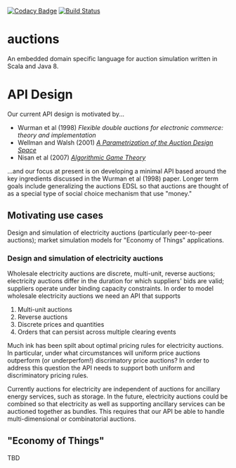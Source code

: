 [![Codacy Badge](https://api.codacy.com/project/badge/Grade/ae56630986234d08a5944cf802fa04d5)](https://www.codacy.com/app/herculesl/auctions?utm_source=github.com&utm_medium=referral&utm_content=EconomicSL/auctions&utm_campaign=badger)
[![Build Status](https://travis-ci.org/EconomicSL/auctions.svg?branch=develop)](https://travis-ci.org/EconomicSL/auctions)

# auctions
An embedded domain specific language for auction simulation written in Scala and Java 8.

# API Design
Our current API design is motivated by...

* Wurman et al (1998) _Flexible double auctions for electronic commerce: theory and implementation_
* Wellman and Walsh (2001) [_A Parametrization of the Auction Design Space_](https://pdfs.semanticscholar.org/88eb/648f4c74c9e8ee50fd818a266b6f1b3b2ca3.pdf)
* Nisan et al (2007) [_Algorithmic Game Theory_](http://www.cs.cmu.edu/~sandholm/cs15-892F13/algorithmic-game-theory.pdf)

...and our focus at present is on developing a minimal API based around the key ingredients discussed in the Wurman et al (1998) paper. Longer term goals include generalizing the auctions EDSL so that auctions are thought of as a special type of social choice mechanism that use "money." 

## Motivating use cases
Design and simulation of electricity auctions (particularly peer-to-peer auctions); market simulation models for "Economy of Things" applications. 

### Design and simulation of electricity auctions
Wholesale electricity auctions are discrete, multi-unit, reverse auctions; electricity auctions differ in the duration for which suppliers' bids are valid; suppliers operate under binding capacity constraints. In order to model wholesale electricity auctions we need an API that supports 

1. Multi-unit auctions
2. Reverse auctions
3. Discrete prices and quantities 
4. Orders that can persist across multiple clearing events

Much ink has been spilt about optimal pricing rules for electricity auctions. In particular, under what circumstances will uniform price auctions outperform (or underperfom!) discrimatory price auctions? In order to address this question the API needs to support both uniform and discriminatory pricing rules.

Currently auctions for electricity are independent of auctions for ancillary energy services, such as storage. In the future, electricity auctions could be combined so that electricity as well as supporting ancillary services can be auctioned together as bundles. This requires that our API be able to handle multi-dimensional or combinatorial auctions.

## "Economy of Things"

TBD
